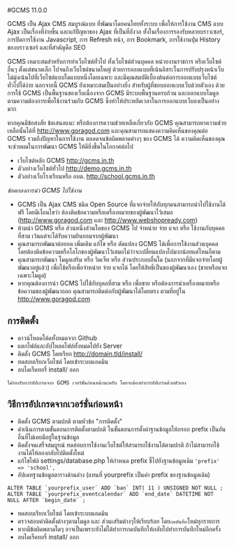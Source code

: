 #GCMS 11.0.0

GCMS เป็น Ajax CMS สมบูรณ์แบบ ที่พัฒนาโดยคนไทยทั้งระบบ เพื่อให้การใช้งาน CMS แบบ Ajax เป็นเรื่องที่ง่ายขึ้น และแก้ปัญหาของ Ajax ที่เป็นที่กังวล ทั้งในเรื่องการรองรับหลายบราวเซอร์, การปิดการใช้งาน Javascript, การ Refresh หน้า, การ Bookmark, การใช้งานปุ่ม History ของบราวเซอร์ และที่สำคัญคือ SEO

GCMS เหมาะสมสำหรับการทำเว็บไซต์ทั่วไป ทั้งเว็บไซต์ส่วนบุคคล หน่วยงานราชการ หรือเว็บไซต์อื่นๆ ตั้งแต่ขนาดเล็ก ไปจนถึงเว็บไซต์ขนาดใหญ่ ด้วยการออกแบบที่เน้นอิสระในการปรับปรุงหน้าเว็บ ไม่มุ่งเน้นไปที่เว็บไซต์แบบใดแบบหนึ่งโดยเฉพาะ และมีคุณสมบัติเบื้องต้นต่อการออกแบบเว็บไซต์ทั่วไปได้ง่าย นอกจากนี้ GCMS ยังเหมาะสมเป็นอย่างยิ่ง สำหรับผู้ที่ชอบออกแบบเว็บด้วยตัวเอง ด้วยการใช้ GCMS เป็นพื้นฐานของเว็บเนื่องจาก GCMS มีระบบพื้นฐานครบถ้วน และออกแบบโมดูลตามความต้องการเพื่อใช้งานร่วมกับ GCMS ซึ่งทำให้ประหยัดเวลาในการออกแบบเว็บลงเป็นอย่างมาก

หากคุณมีข้อสงสัย ข้อเสนอแนะ หรือต้องการความช่วยเหลือเกี่ยวกับ GCMS คุณสามารถหาความช่วยเหลือนั้นได้ที่ http://www.goragod.com และคุณสามารถแสดงความคิดเห็นของคุณต่อ GCMS รวมถึงปัญหาในการใช้งาน ตลอดจนข้อผิดพลาดต่างๆ ของ GCMS ได้ ความคิดเห็นของคุณจะช่วยผมในการพัฒนา GCMS ให้ดียิ่งขึ้นในโอกาศต่อไป

* เว็บไซต์หลัก GCMS http://gcms.in.th
* ตัวอย่างเว็บไซต์ทั่วไป http://demo.gcms.in.th
* ตัวอย่างเว็บโรงเรียนหรือ อบต. http://school.gcms.in.th

*ข้อตกลงการนำ GCMS ไปใช้งาน*
* GCMS เป็น Ajax CMS ชนิด Open Source ที่แจกจ่ายให้กับทุกคนสามารถนำไปใช้งานได้ ฟรี โดยมีเงื่อนไขว่า ต้องติดข้อความหรือเครื่องหมายของผู้พัฒนาไว้เสมอ (http://www.goragod.com และ http://www.webshopready.com)
* ห้ามนำ GCMS หรือ ส่วนหนึ่งส่วนใดของ GCMS ไป จำหน่าย จ่าย แจก หรือ ใช้งานกับบุคคลที่สาม เว้นแต่จะได้รับความยินยอมจากผู้พัฒนา
* คุณสามารถพัฒนาต่อยอด เพิ่มเติม แก้ไข หรือ ดัดแปลง GCMS ได้เพื่อการใช้งานส่วนบุคคล โดยต้องติดข้อความหรือโลโกของผู้พัฒนาไว้เสมอไม่ว่าจะเปลี่ยนแปลงไปมากน้อยแค่ไหนก็ตาม
* คุณสามารถพัฒนา โมดูลเสริม หรือ วิดเจ็ท หรือ ส่วนประกอบอื่นใด (นอกจากที่มีแจกจ่ายโดยผู้พัฒนาอยู่แล้ว) เพื่อใช้หรือเพื่อจำหน่าย จ่าย แจกได้ โดยให้สิทธิ์เป็นของผู้พัฒนาเอง (ขายหรือแจกเฉพาะโมดูล)
* หากคุณต้องการนำ GCMS ไปใช้กับบุคลที่สาม หรือ เพื่อขาย หรือต้องการนำเครื่องหมายหรือข้อความของผู้พัฒนาออก คุณสามารถติดต่อกับผู้พัฒนาได้โดยตรง ตามที่อยู่ใน http://www.goragod.com

## การติดตั้ง
* ดาวน์โหลดโค้ดทั้งหมดจาก Github
* แตกไฟล์และอัปโหลดไฟล์ทั้งหมดไปยัง Server
* ติดตั้ง GCMS โดยเรียก http://domain.tld/install/
* ทดสอบเรียกเว็บไซต์ โดยเข้าระบบแอดมิน
* ลบไดเร็คทอรี่ install/ ออก
```
ไม่รองรับการอัปเกรดจาก GCMS เวอร์ชั่นก่อนหน้านะครับ โดยจะต้องทำการอัปเกรดด้วยตัวเอง
```
## วิธีการอัปเกรดจากเวอร์ชั่นก่อนหน้า
* ติดตั้ง GCMS ตามปกติ ตามหัวข้อ "การติดตั้ง"
* ดำเนินการตามขั้นตอนการติดตั้งตามปกติ ในขั้นตอนการตั้งค่าฐานข้อมูลให้กรอก prefix เป็นอันอื่นที่ไม่เคยมีอยู่ในฐานข้อมูล
* ติดตั้งจนเสร็จสมบูรณ์ ทดสอบการใช้งานเว็บไซต์ให้สามารถใช้งานได้ตามปกติ ถ้าไม่สามารถใช้งานได้ให้ลองกลับไปติดตั้งใหม่
* แก้ไขไฟล์ settings/database.php ให้กำหนด prefix ชี้ไปยังฐานข้อมูลเดิม ```'prefix' => 'school',```
* อัปเดทฐานข้อมูลตารางด้านล่าง (แทนที่ yourprefix เป็นค่า prefix ของฐานข้อมูลเดิม)
```
ALTER TABLE `yourprefix_user` ADD `ban` INT( 11 ) UNSIGNED NOT NULL ;
ALTER TABLE `yourprefix_eventcalendar` ADD `end_date` DATETIME NOT NULL AFTER `begin_date` ;
```
* ทดสอบเรียกเว็บไซต์ โดยเข้าระบบแอดมิน
* ตรวจสอบค่าติดตั้งต่างๆตามโมดูล และ ส่วนเสริมต่างๆให้เรียบร้อย โดย```กดบันทึก```ใหม่ทุกรายการ
* หากมีข้อผิดพลาดใดๆ อาจเป็นเพราะยังไม่ได้ทำการกดบันทึกให้กลับไปทำการบันทึกใหม่อีกครั้ง
* ลบไดเร็คทอรี่ install/ ออก